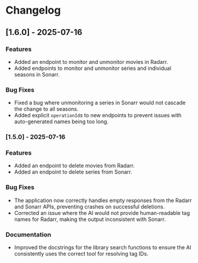 # Changelog

## [1.6.0] - 2025-07-16

### Features
- Added an endpoint to monitor and unmonitor movies in Radarr.
- Added endpoints to monitor and unmonitor series and individual seasons in Sonarr.

### Bug Fixes
- Fixed a bug where unmonitoring a series in Sonarr would not cascade the change to all seasons.
- Added explicit `operationId`s to new endpoints to prevent issues with auto-generated names being too long.

### [1.5.0] - 2025-07-16

### Features
- Added an endpoint to delete movies from Radarr.
- Added an endpoint to delete series from Sonarr.

### Bug Fixes
- The application now correctly handles empty responses from the Radarr and Sonarr APIs, preventing crashes on successful deletions.
- Corrected an issue where the AI would not provide human-readable tag names for Radarr, making the output inconsistent with Sonarr.

### Documentation
- Improved the docstrings for the library search functions to ensure the AI consistently uses the correct tool for resolving tag IDs.